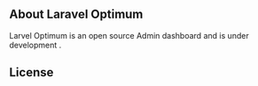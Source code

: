 
## About Laravel Optimum

Larvel Optimum is an open source Admin dashboard and is under development . 

## License


